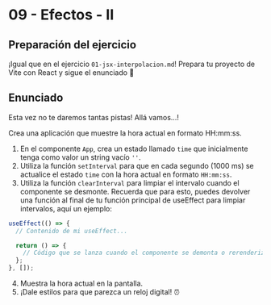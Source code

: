 # 09 - Efectos - II

## Preparación del ejercicio

¡Igual que en el ejercicio `01-jsx-interpolacion.md`! Prepara tu proyecto de Vite con React y sigue el enunciado 🦄

## Enunciado

Esta vez no te daremos tantas pistas! Allá vamos...!

Crea una aplicación que muestre la hora actual en formato HH:mm:ss.

1. En el componente `App`, crea un estado llamado `time` que inicialmente tenga como valor un string vacío `''`.
2. Utiliza la función `setInterval` para que en cada segundo (1000 ms) se actualice el estado `time` con la hora actual en formato `HH:mm:ss`.
3. Utiliza la función `clearInterval` para limpiar el intervalo cuando el componente se desmonte. Recuerda que para esto, puedes devolver una función al final de tu función principal de useEffect para limpiar intervalos, aquí un ejemplo:

```jsx
useEffect(() => {
  // Contenido de mi useEffect...

  return () => {
    // Código que se lanza cuando el componente se demonta o rerenderiza, útil para limpiar intervalos y eventos globales.
  };
}, []);
```

4. Muestra la hora actual en la pantalla.
5. ¡Dale estilos para que parezca un reloj digital! ⏰
